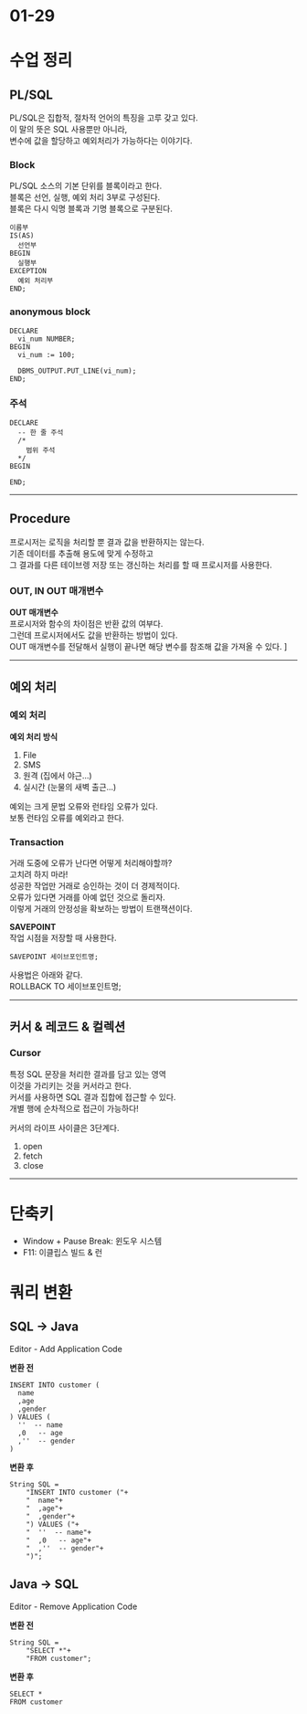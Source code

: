 # 01-29

# 수업 정리

## PL/SQL
PL/SQL은 집합적, 절차적 언어의 특징을 고루 갖고 있다.    
이 말의 뜻은 SQL 사용뿐만 아니라,   
변수에 값을 할당하고 예외처리가 가능하다는 이야기다.   

### Block
PL/SQL 소스의 기본 단위를 블록이라고 한다.   
블록은 선언, 실행, 예외 처리 3부로 구성된다.   
블록은 다시 익명 블록과 기명 블록으로 구분된다.   

~~~
이름부
IS(AS)
  선언부
BEGIN
  실행부
EXCEPTION
  예외 처리부
END;
~~~

### anonymous block

~~~
DECLARE
  vi_num NUMBER;
BEGIN
  vi_num := 100;

  DBMS_OUTPUT.PUT_LINE(vi_num);
END;
~~~

### 주석

~~~
DECLARE
  -- 한 줄 주석
  /*
    범위 주석
  */
BEGIN

END;
~~~

---

## Procedure
프로시저는 로직을 처리할 뿐 결과 값을 반환하지는 않는다.    
기존 데이터를 추출해 용도에 맞게 수정하고   
그 결과를 다른 테이브렝 저장 또는 갱신하는 처리를 할 때 프로시저를 사용한다.    

### OUT, IN OUT 매개변수

**OUT 매개변수**    
프로시저와 함수의 차이점은 반환 값의 여부다.   
그런데 프로시저에서도 값을 반환하는 방법이 있다.   
OUT 매개변수를 전달해서 실행이 끝나면 해당 변수를 참조해 값을 가져올 수 있다.    ]

---

## 예외 처리

### 예외 처리

**예외 처리 방식**
1. File
2. SMS
3. 원격 (집에서 야근...)
4. 실시간 (눈물의 새벽 출근...)

예외는 크게 문법 오류와 런타임 오류가 있다.   
보통 런타임 오류를 예외라고 한다.   

### Transaction
거래 도중에 오류가 난다면 어떻게 처리해야할까?    
고치려 하지 마라!    
성공한 작업만 거래로 승인하는 것이 더 경제적이다.    
오류가 있다면 거래를 아예 없던 것으로 돌리자.    
이렇게 거래의 안정성을 확보하는 방법이 트랜잭션이다.   

**SAVEPOINT**   
작업 시점을 저장할 때 사용한다.    

~~~
SAVEPOINT 세이브포인트명;
~~~
사용법은 아래와 같다.    
ROLLBACK TO 세이브포인트명;    

---

## 커서 & 레코드 & 컬렉션

### Cursor
특정 SQL 문장을 처리한 결과를 담고 있는 영역   
이것을 가리키는 것을 커서라고 한다.    
커서를 사용하면 SQL 결과 집합에 접근할 수 있다.   
개별 행에 순차적으로 접근이 가능하다!   

커서의 라이프 사이클은 3단계다.    

1. open
2. fetch
3. close



---

# 단축키
- Window + Pause Break: 윈도우 시스템
- F11: 이클립스 빌드 & 런

# 쿼리 변환

## SQL -> Java
Editor - Add Application Code

**변환 전**    

~~~
INSERT INTO customer (
  name
  ,age
  ,gender
) VALUES (
  ''  -- name
  ,0   -- age
  ,''  -- gender
)
~~~

**변환 후**    

~~~
String SQL = 
	"INSERT INTO customer ("+
	"  name"+
	"  ,age"+
	"  ,gender"+
	") VALUES ("+
	"  ''  -- name"+
	"  ,0   -- age"+
	"  ,''  -- gender"+
	")";
~~~

## Java -> SQL
Editor - Remove Application Code

**변환 전**    

~~~
String SQL = 
	"SELECT *"+
	"FROM customer";
~~~

**변환 후**    

~~~
SELECT *
FROM customer
~~~
